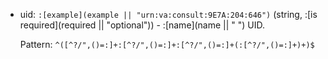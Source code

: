 + uid: `:[example](example || "urn:va:consult:9E7A:204:646")` (string, :[is required](required || "optional")) - :[name](name || " ") UID.

    Pattern: `^([^?/",()=:]+:[^?/",()=:]+:[^?/",()=:]+(:[^?/",()=:]+)+)$`
